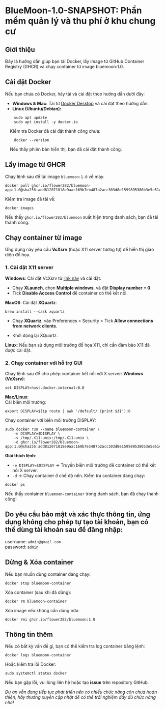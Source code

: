 # BlueMoon-1.0-SNAPSHOT: Phần mềm quản lý và thu phí ở khu chung cư
## Giới thiệu
Đây là hướng dẫn giúp bạn tải Docker, lấy image từ GitHub Container Registry (GHCR) và chạy container từ image bluemoon:1.0.
## Cài đặt Docker
Nếu bạn chưa có Docker, hãy tải và cài đặt theo hướng dẫn dưới đây:  
-    **Windows & Mac:** Tải từ [Docker Desktop](https://www.docker.com/products/docker-desktop/) và cài đặt theo hướng dẫn.
-    **Linux (Ubuntu/Debian):**
```
    sudo apt update
    sudo apt install -y docker.io
```
&nbsp;&nbsp;&nbsp;&nbsp;Kiểm tra Docker đã cài đặt thành công chưa:  
```
    docker --version
```
&nbsp;&nbsp;&nbsp;&nbsp;Nếu thấy phiên bản hiển thị, bạn đã cài đặt thành công.  
## Lấy image từ GHCR  
Chạy lệnh sau để tải image `bluemoon:1.0` về máy:
```
docker pull ghcr.io/flower282/bluemoon-app:1.0@sha256:add812071818e9aac169b7eb487b2acc303d8e1599895380b3e5e514d97df01a
```  
Kiểm tra image đã tải về:  
```
docker images
```  
Nếu thấy `ghcr.io/flower282/bluemoon` xuất hiện trong danh sách, bạn đã tải thành công.  
## Chạy container từ image  
Ứng dụng này yêu cầu **VcXsrv** (hoặc X11 server tương tự) để hiển thị giao diện đồ họa.
### 1. Cài đặt X11 server  
**Windows**: Cài đặt VcXsrv từ [link này](https://vcxsrv.com/) và cài đặt.  
-    Chạy **XLaunch**, chọn **Multiple windows**, và đặt **Display number = 0**.
-    Tick **Disable Access Control** để container có thể kết nối.

**MacOS**: Cài đặt **XQuartz**:
```
brew install --cask xquartz
```
-    Chạy **XQuartz**, vào Preferences > Security > Tick **Allow connections from network clients**.

-    Khởi động lại XQuartz.

**Linux**: Nếu bạn sử dụng môi trường đồ họa X11, chỉ cần đảm bảo X11 đã được cài đặt.
### 2. Chạy container với hỗ trợ GUI  
Chạy lệnh sau để cho phép container kết nối với X server:
**Windows (VcXsrv)**:
```
set DISPLAY=host.docker.internal:0.0
```
**Mac/Linux**:  
Cài biến môi trường:
```
export DISPLAY=$(ip route | awk '/default/ {print $3}'):0
```  
Chạy container với biến môi trường DISPLAY:
```
sudo docker run --name bluemoon-container \
    -e DISPLAY=$DISPLAY \
    -v /tmp/.X11-unix:/tmp/.X11-unix \
    -d ghcr.io/flower282/bluemoon-app:1.0@sha256:add812071818e9aac169b7eb487b2acc303d8e1599895380b3e5e514d97df01a

```  
**Giải thích lệnh**:  
-    `-e DISPLAY=$DISPLAY` → Truyền biến môi trường để container có thể kết nối X server.
-    `-d` → Chạy container ở chế độ nền.
Kiểm tra container đang chạy:
```
docker ps
```
Nếu thấy container `bluemoon-container` trong danh sách, bạn đã chạy thành công!  
## Do yêu cầu bảo mật và xác thực thông tin, ứng dụng không cho phép tự tạo tài khoản, bạn có thể dùng tài khoản sau để đăng nhập:  
username: `admin@gmail.com`  
password: `admin`  
## Dừng & Xóa container  
Nếu bạn muốn dừng container đang chạy:  
```
docker stop bluemoon-container
```  
Xóa container (sau khi đã dừng):  
```
docker rm bluemoon-container
```  
Xóa image nếu không cần dùng nữa:
```
docker rmi ghcr.io/flower282/bluemoon:1.0
```
## Thông tin thêm  
Nếu có bất kỳ vấn đề gì, bạn có thể kiểm tra log container bằng lệnh:  
```
docker logs bluemoon-container
```  
Hoặc kiểm tra lỗi Docker:
```
sudo systemctl status docker
```  
Nếu bạn gặp lỗi, vui lòng liên hệ hoặc tạo **issue** trên repository GitHub.  
  
*Dự án vẫn đang tiếp tục phát triển nên có nhiều chức năng còn chưa hoàn thiện, hãy thường xuyên cập nhật để có thể trải nghiệm đầy đủ chức năng nhé!*







